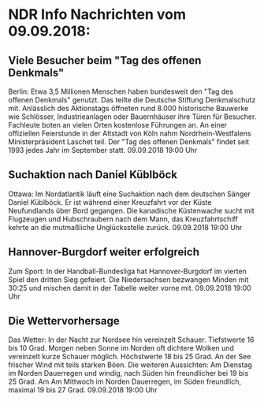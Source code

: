 # NDR Info Nachrichten vom 09.09.2018:


## Viele Besucher beim "Tag des offenen Denkmals"
Berlin: Etwa 3,5 Millionen Menschen haben bundesweit den "Tag des offenen Denkmals" genutzt. Das teilte die Deutsche Stiftung Denkmalschutz mit. Anlässlich des Aktionstags öffneten rund 8.000 historische Bauwerke wie Schlösser, Industrieanlagen oder Bauernhäuser ihre Türen für Besucher. Fachleute boten an vielen Orten kostenlose Führungen an. An einer offiziellen Feierstunde in der Altstadt von Köln nahm Nordrhein-Westfalens Ministerpräsident Laschet teil. Der "Tag des offenen Denkmals" findet seit 1993 jedes Jahr im September statt. 09.09.2018 19:00 Uhr 

## Suchaktion nach Daniel Küblböck
Ottawa: Im Nordatlantik läuft eine Suchaktion nach dem deutschen Sänger Daniel Küblböck. Er ist während einer Kreuzfahrt vor der Küste Neufundlands über Bord gegangen. Die kanadische Küstenwache sucht mit Flugzeugen und Hubschraubern nach dem Mann, das Kreuzfahrtschiff kehrte an die mutmaßliche Unglücksstelle zurück. 09.09.2018 19:00 Uhr 

## Hannover-Burgdorf weiter erfolgreich
Zum Sport: In der Handball-Bundesliga hat Hannover-Burgdorf im vierten Spiel den dritten Sieg gefeiert. Die Niedersachsen bezwangen Minden mit 30:25 und mischen damit in der Tabelle weiter vorne mit. 09.09.2018 19:00 Uhr 

## Die Wettervorhersage
Das Wetter: In der Nacht zur Nordsee hin vereinzelt Schauer. Tiefstwerte 16 bis 10 Grad. Morgen neben Sonne im Norden oft dichtere Wolken und vereinzelt kurze Schauer möglich. Höchstwerte 18 bis 25 Grad. An der See frischer Wind mit teils starken Böen. Die weiteren Aussichten: Am Dienstag im Norden Dauerregen und windig, nach Süden hin freundlicher bei 19 bis 25 Grad. Am Am Mittwoch im Norden Dauerregen, im Süden freundlich, maximal 19 bis 27 Grad. 09.09.2018 19:00 Uhr 
